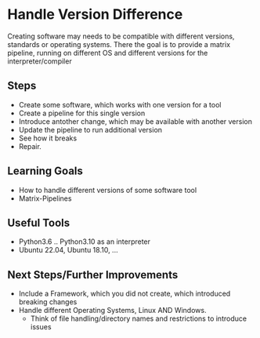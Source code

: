 # Handle Version Difference

Creating software may needs to be compatible with different versions, standards or operating systems. There the goal is to provide a matrix pipeline, running on different OS and different versions for the interpreter/compiler

## Steps

- Create some software, which works with one version for a tool
- Create a pipeline for this single version
- Introduce antother change, which may be available with another version
- Update the pipeline to run additional version
- See how it breaks
- Repair.

## Learning Goals

- How to handle different versions of some software tool
- Matrix-Pipelines

## Useful Tools

- Python3.6 .. Python3.10 as an interpreter
- Ubuntu 22.04, Ubuntu 18.10, ...

## Next Steps/Further Improvements

- Include a Framework, which you did not create, which introduced breaking changes
- Handle different Operating Systems, Linux AND Windows.
  - Think of file handling/directory names and restrictions to introduce issues